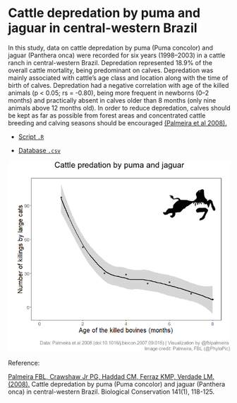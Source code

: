 # Cattle depredation by puma and jaguar in central-western Brazil 

In this study, data on cattle depredation by puma (Puma concolor) and jaguar (Panthera onca) were recorded for six years (1998–2003) in a cattle ranch in central-western Brazil. Depredation represented 18.9% of the overall cattle mortality, being predominant on calves. Depredation was mainly associated with cattle’s age class and location along with the time of birth of calves. Depredation had a negative correlation with age of the killed animals (p < 0.05; rs = -0.80), being more frequent in newborns (0–2 months) and practically absent in calves older than 8 months (only nine animals above 12 months old). In order to reduce depredation, calves should be kept as far as possible from forest areas and concentrated cattle breeding and calving seasons should be encouraged [(Palmeira et al 2008).](https://doi.org/10.1016/j.biocon.2007.09.015)

- [Script `.R`]()

- [Database `.csv`]()

<img src="https://github.com/fblpalmeira/cattle_predation/blob/main/livestock_predation2.png">

Reference:

[Palmeira FBL, Crawshaw Jr PG, Haddad CM, Ferraz KMP, Verdade LM. (2008).](https://doi.org/10.1016/j.biocon.2007.09.015) Cattle depredation by puma (Puma concolor) and jaguar (Panthera onca) in central-western Brazil. Biological Conservation 141(1), 118-125.
